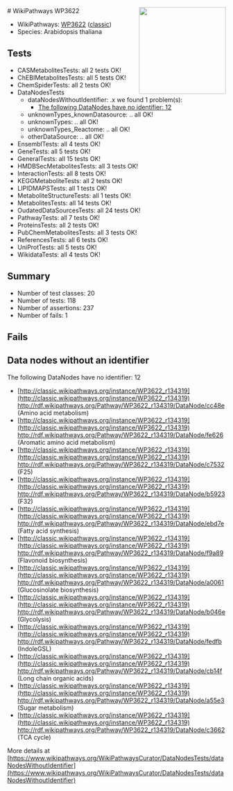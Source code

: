 <img style="float: right; width: 200px" src="https://upload.wikimedia.org/wikipedia/commons/thumb/8/83/Wplogo_with_text_500.png/640px-Wplogo_with_text_500.png" />
# WikiPathways WP3622

* WikiPathways: [WP3622](https://wikipathways.org/pathways/WP3622) ([classic](https://classic.wikipathways.org/instance/WP3622))
* Species: Arabidopsis thaliana
## Tests
* CASMetabolitesTests: all 2 tests OK!
* ChEBIMetabolitesTests: all 5 tests OK!
* ChemSpiderTests: all 2 tests OK!
* DataNodesTests
    * dataNodesWithoutIdentifier: .x we found 1 problem(s):
        * [The following DataNodes have no identifier: 12](#8792c492)
    * unknownTypes_knownDatasource: .. all OK!
    * unknownTypes: .. all OK!
    * unknownTypes_Reactome: .. all OK!
    * otherDataSource: .. all OK!
* EnsemblTests: all 4 tests OK!
* GeneTests: all 5 tests OK!
* GeneralTests: all 15 tests OK!
* HMDBSecMetabolitesTests: all 3 tests OK!
* InteractionTests: all 8 tests OK!
* KEGGMetaboliteTests: all 2 tests OK!
* LIPIDMAPSTests: all 1 tests OK!
* MetaboliteStructureTests: all 1 tests OK!
* MetabolitesTests: all 14 tests OK!
* OudatedDataSourcesTests: all 24 tests OK!
* PathwayTests: all 7 tests OK!
* ProteinsTests: all 2 tests OK!
* PubChemMetabolitesTests: all 3 tests OK!
* ReferencesTests: all 6 tests OK!
* UniProtTests: all 5 tests OK!
* WikidataTests: all 4 tests OK!


## Summary

* Number of test classes: 20
* Number of tests: 118
* Number of assertions: 237
* Number of fails: 1

## Fails

<a name="8792c492" />

## Data nodes without an identifier

The following DataNodes have no identifier: 12

* [http://classic.wikipathways.org/instance/WP3622_r134319](http://classic.wikipathways.org/instance/WP3622_r134319) http://rdf.wikipathways.org/Pathway/WP3622_r134319/DataNode/cc48e (Amino acid metabolism)
* [http://classic.wikipathways.org/instance/WP3622_r134319](http://classic.wikipathways.org/instance/WP3622_r134319) http://rdf.wikipathways.org/Pathway/WP3622_r134319/DataNode/fe626 (Aromatic amino acid metabolism)
* [http://classic.wikipathways.org/instance/WP3622_r134319](http://classic.wikipathways.org/instance/WP3622_r134319) http://rdf.wikipathways.org/Pathway/WP3622_r134319/DataNode/c7532 (F25)
* [http://classic.wikipathways.org/instance/WP3622_r134319](http://classic.wikipathways.org/instance/WP3622_r134319) http://rdf.wikipathways.org/Pathway/WP3622_r134319/DataNode/b5923 (F32)
* [http://classic.wikipathways.org/instance/WP3622_r134319](http://classic.wikipathways.org/instance/WP3622_r134319) http://rdf.wikipathways.org/Pathway/WP3622_r134319/DataNode/ebd7e (Fatty acid synthesis)
* [http://classic.wikipathways.org/instance/WP3622_r134319](http://classic.wikipathways.org/instance/WP3622_r134319) http://rdf.wikipathways.org/Pathway/WP3622_r134319/DataNode/f9a89 (Flavonoid biosynthesis)
* [http://classic.wikipathways.org/instance/WP3622_r134319](http://classic.wikipathways.org/instance/WP3622_r134319) http://rdf.wikipathways.org/Pathway/WP3622_r134319/DataNode/a0061 (Glucosinolate biosynthesis)
* [http://classic.wikipathways.org/instance/WP3622_r134319](http://classic.wikipathways.org/instance/WP3622_r134319) http://rdf.wikipathways.org/Pathway/WP3622_r134319/DataNode/b046e (Glycolysis)
* [http://classic.wikipathways.org/instance/WP3622_r134319](http://classic.wikipathways.org/instance/WP3622_r134319) http://rdf.wikipathways.org/Pathway/WP3622_r134319/DataNode/fedfb (IndoleGSL)
* [http://classic.wikipathways.org/instance/WP3622_r134319](http://classic.wikipathways.org/instance/WP3622_r134319) http://rdf.wikipathways.org/Pathway/WP3622_r134319/DataNode/cb14f (Long chain organic acids)
* [http://classic.wikipathways.org/instance/WP3622_r134319](http://classic.wikipathways.org/instance/WP3622_r134319) http://rdf.wikipathways.org/Pathway/WP3622_r134319/DataNode/a55e3 (Sugar metabolism)
* [http://classic.wikipathways.org/instance/WP3622_r134319](http://classic.wikipathways.org/instance/WP3622_r134319) http://rdf.wikipathways.org/Pathway/WP3622_r134319/DataNode/c3662 (TCA cycle)


More details at [https://www.wikipathways.org/WikiPathwaysCurator/DataNodesTests/dataNodesWithoutIdentifier](https://www.wikipathways.org/WikiPathwaysCurator/DataNodesTests/dataNodesWithoutIdentifier)

